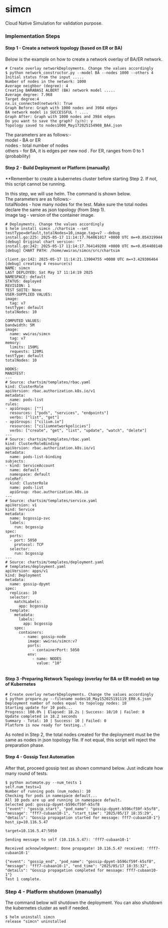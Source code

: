 # simcn
Cloud Native Simulation for validation purpose.

### Implementation Steps

#### Step 1 - Create a network topology (based on ER or BA)
Below is the example on how to create a network overlay of BA/ER network.

```shell
# Create overlay networkDeployments. Change the values accordingly
$ python network_constructor.py --model BA --nodes 1000 --others 4
Initial status from the input .....
Number of nodes in the network: 1000
Average neighbor (degree): 4
Creating BARABASI ALBERT (BA) network model .....
Average degree: 7.968
Target degree:4
nx.is_connected(network): True
Graph Before: Graph with 1000 nodes and 3984 edges
BA network model is SUCCESSFUL ! ....
Graph After: Graph with 1000 nodes and 3984 edges
Do you want to save the graph? (y/n): y
Topology saved to nodes1000_May172025154908_BA4.json
```
The parameters are as follows:-  
model - BA or ER   
nodes - total number of nodes  
others - for BA, it is edges per new nod . For ER, ranges from 0 to 1 (probability)  

#### Step 2 - Build Deployment or Platform (manually)
**Remember to create a kubernetes cluster before starting Step 2. If not, this script cannot be running.  

In this step, we will use helm. The command is shown below.  
The parameters are as follows:-  
totalNodes - how many nodes for the test. Make sure the total nodes declare the same as json topology (from Step 1).    
image tag - version of the container image.    
```shell
# Deployments. Change the values accordingly
$ helm install simcn ./chartsim --set testType=default,totalNodes=10,image.tag=v7 --debug
install.go:225: 2025-05-17 11:14:17.764061017 +0000 UTC m=+0.054319944 [debug] Original chart version: ""
install.go:242: 2025-05-17 11:14:17.764149208 +0000 UTC m=+0.054408140 [debug] CHART PATH: /home/wwiras/simcn/src/chartsim

client.go:142: 2025-05-17 11:14:21.13904755 +0000 UTC m=+3.429306464 [debug] creating 4 resource(s)
NAME: simcn
LAST DEPLOYED: Sat May 17 11:14:19 2025
NAMESPACE: default
STATUS: deployed
REVISION: 1
TEST SUITE: None
USER-SUPPLIED VALUES:
image:
  tag: v7
testType: default
totalNodes: 10

COMPUTED VALUES:
bandwidth: 5M
image:
  name: wwiras/simcn
  tag: v7
memory:
  limits: 150Mi
  requests: 120Mi
testType: default
totalNodes: 10

HOOKS:
MANIFEST:
---
# Source: chartsim/templates/rbac.yaml
kind: ClusterRole
apiVersion: rbac.authorization.k8s.io/v1
metadata:
  name: pods-list
rules:
- apiGroups: [""]
  resources: ["pods", "services", "endpoints"]
  verbs: ["list", "get"]
- apiGroups: ["cilium.io"]
  resources: ["ciliumnetworkpolicies"]
  verbs: ["create", "get", "list", "update", "watch", "delete"]
---
# Source: chartsim/templates/rbac.yaml
kind: ClusterRoleBinding
apiVersion: rbac.authorization.k8s.io/v1
metadata:
  name: pods-list-binding
subjects:
- kind: ServiceAccount
  name: default
  namespace: default
roleRef:
  kind: ClusterRole
  name: pods-list
  apiGroup: rbac.authorization.k8s.io
---
# Source: chartsim/templates/service.yaml
apiVersion: v1
kind: Service
metadata:
  name: bcgossip-svc
  labels:
    run: bcgossip
spec:
  ports:
  - port: 5050
    protocol: TCP
  selector:
    run: bcgossip
---
# Source: chartsim/templates/deployment.yaml
# templates/deployment.yaml
apiVersion: apps/v1
kind: Deployment
metadata:
  name: gossip-dpymt
spec:
  replicas: 10
  selector:
    matchLabels:
      app: bcgossip
  template:
    metadata:
      labels:
        app: bcgossip
    spec:
      containers:
        - name: gossip-node
          image: wwiras/simcn:v7
          ports:
            - containerPort: 5050
          env:
            - name: NODES
              value: "10"


```


#### Step 3 -Preparing Network Topology (overlay for BA or ER model) on top of Kubernetes
```shell
# Create overlay networkDeployments. Change the values accordingly
$ python prepare.py --filename nodes10_May152025191119_ER0.6.json
Deployment number of nodes equal to topology nodes: 10
Starting update for 10 pods...
Progress: 100.0% | Elapsed: 18.2s | Success: 10/10 | Failed: 0
Update completed in 18.2 seconds
Summary - Total: 10 | Success: 10 | Failed: 0
Platform is now ready for testing..!
```
As noted in Step 2, the total nodes created for the deployment must be the same as nodes in json topology file.
If not equal, this script will reject the preparation phase. 

#### Step 4 - Gossip Test Automation

After that, proceed gossip test as shown command below. Just indicate how many round of tests.

```shell
$ python automate.py --num_tests 1
self.num_tests=1
Number of running pods (num_nodes): 10
Checking for pods in namespace default...
All 10 pods are up and running in namespace default.
Selected pod: gossip-dpymt-b596cf59f-k5sf8
{"event": "gossip_start", "pod_name": "gossip-dpymt-b596cf59f-k5sf8", "message": "fff7-cubaan10-1", "start_time": "2025/05/17 18:35:29", "details": "Gossip propagation started for message: fff7-cubaan10-1"}
host_ip=10.116.5.47

target=10.116.5.47:5050

Sending message to self (10.116.5.47): 'fff7-cubaan10-1'

Received acknowledgment: Done propagate! 10.116.5.47 received: 'fff7-cubaan10-1'

{"event": "gossip_end", "pod_name": "gossip-dpymt-b596cf59f-k5sf8", "message": "fff7-cubaan10-1", "end_time": "2025/05/17 18:35:32", "details": "Gossip propagation completed for message: fff7-cubaan10-1"}
Test 1 complete.
```

### Step 4 - Platform shutdown (manually)
The command below will shutdown the deployment. You can also shutdown the kubernetes cluster as well if needed.
```shell
$ helm uninstall simcn
release "simcn" uninstalled
```